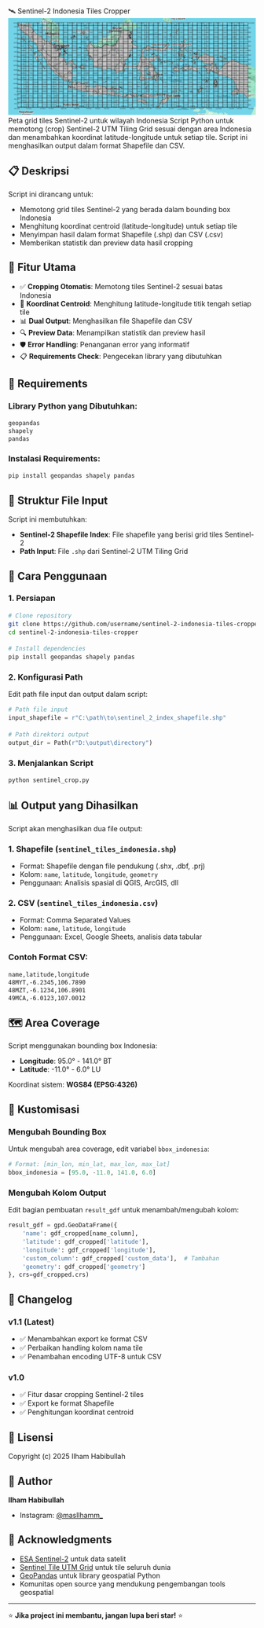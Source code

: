 🛰️ Sentinel-2 Indonesia Tiles Cropper
![Sentinel-2 Tiles Indonesia](./images/sentinel_tiles_indonesia.png)
Peta grid tiles Sentinel-2 untuk wilayah Indonesia
Script Python untuk memotong (crop) Sentinel-2 UTM Tiling Grid sesuai dengan area Indonesia dan menambahkan koordinat latitude-longitude untuk setiap tile. Script ini menghasilkan output dalam format Shapefile dan CSV.

## 📋 Deskripsi

Script ini dirancang untuk:
- Memotong grid tiles Sentinel-2 yang berada dalam bounding box Indonesia
- Menghitung koordinat centroid (latitude-longitude) untuk setiap tile
- Menyimpan hasil dalam format Shapefile (.shp) dan CSV (.csv)
- Memberikan statistik dan preview data hasil cropping

## 🎯 Fitur Utama

- ✅ **Cropping Otomatis**: Memotong tiles Sentinel-2 sesuai batas Indonesia
- 📍 **Koordinat Centroid**: Menghitung latitude-longitude titik tengah setiap tile
- 📊 **Dual Output**: Menghasilkan file Shapefile dan CSV
- 🔍 **Preview Data**: Menampilkan statistik dan preview hasil
- 🛡️ **Error Handling**: Penanganan error yang informatif
- 📋 **Requirements Check**: Pengecekan library yang dibutuhkan

## 🔧 Requirements

### Library Python yang Dibutuhkan:
```
geopandas
shapely
pandas
```

### Instalasi Requirements:
```bash
pip install geopandas shapely pandas
```

## 📁 Struktur File Input

Script ini membutuhkan:
- **Sentinel-2 Shapefile Index**: File shapefile yang berisi grid tiles Sentinel-2
- **Path Input**: File `.shp` dari Sentinel-2 UTM Tiling Grid

## 🚀 Cara Penggunaan

### 1. Persiapan
```bash
# Clone repository
git clone https://github.com/username/sentinel-2-indonesia-tiles-cropper.git
cd sentinel-2-indonesia-tiles-cropper

# Install dependencies
pip install geopandas shapely pandas
```

### 2. Konfigurasi Path
Edit path file input dan output dalam script:
```python
# Path file input
input_shapefile = r"C:\path\to\sentinel_2_index_shapefile.shp"

# Path direktori output
output_dir = Path(r"D:\output\directory")
```

### 3. Menjalankan Script
```bash
python sentinel_crop.py
```

## 📊 Output yang Dihasilkan

Script akan menghasilkan dua file output:

### 1. **Shapefile** (`sentinel_tiles_indonesia.shp`)
- Format: Shapefile dengan file pendukung (.shx, .dbf, .prj)
- Kolom: `name`, `latitude`, `longitude`, `geometry`
- Penggunaan: Analisis spasial di QGIS, ArcGIS, dll

### 2. **CSV** (`sentinel_tiles_indonesia.csv`)
- Format: Comma Separated Values
- Kolom: `name`, `latitude`, `longitude`
- Penggunaan: Excel, Google Sheets, analisis data tabular

### Contoh Format CSV:
```csv
name,latitude,longitude
48MYT,-6.2345,106.7890
48MZT,-6.1234,106.8901
49MCA,-6.0123,107.0012
```

## 🗺️ Area Coverage

Script menggunakan bounding box Indonesia:
- **Longitude**: 95.0° - 141.0° BT
- **Latitude**: -11.0° - 6.0° LU

Koordinat sistem: **WGS84 (EPSG:4326)**

## 🔧 Kustomisasi

### Mengubah Bounding Box
Untuk mengubah area coverage, edit variabel `bbox_indonesia`:
```python
# Format: [min_lon, min_lat, max_lon, max_lat]
bbox_indonesia = [95.0, -11.0, 141.0, 6.0]
```

### Mengubah Kolom Output
Edit bagian pembuatan `result_gdf` untuk menambah/mengubah kolom:
```python
result_gdf = gpd.GeoDataFrame({
    'name': gdf_cropped[name_column],
    'latitude': gdf_cropped['latitude'],
    'longitude': gdf_cropped['longitude'],
    'custom_column': gdf_cropped['custom_data'],  # Tambahan
    'geometry': gdf_cropped['geometry']
}, crs=gdf_cropped.crs)
```


## 📝 Changelog

### v1.1 (Latest)
- ✅ Menambahkan export ke format CSV
- ✅ Perbaikan handling kolom nama tile
- ✅ Penambahan encoding UTF-8 untuk CSV

### v1.0
- ✅ Fitur dasar cropping Sentinel-2 tiles
- ✅ Export ke format Shapefile
- ✅ Penghitungan koordinat centroid


## 📄 Lisensi

Copyright (c) 2025 Ilham Habibullah



## 👤 Author

**Ilham Habibullah**
- Instagram: [@masllhamm_](https://www.instagram.com/masllhamm_)

## 🙏 Acknowledgments

- [ESA Sentinel-2](https://sentinel.esa.int/web/sentinel/missions/sentinel-2) untuk data satelit
- [Sentinel Tile UTM Grid](https://catalogue.eatlas.org.au/geonetwork/srv/eng/catalog.search#/metadata/f7468d15-12be-4e3f-a246-b2882a324f59/formatters/xsl-view?root=div&view=advanced) untuk tile seluruh dunia
- [GeoPandas](https://geopandas.org/) untuk library geospatial Python
- Komunitas open source yang mendukung pengembangan tools geospatial

---

⭐ **Jika project ini membantu, jangan lupa beri star!** ⭐
